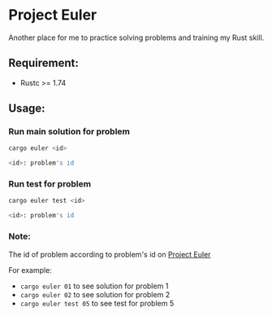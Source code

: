 # Project Euler

Another place for me to practice solving problems and training my Rust skill.

## Requirement:

- Rustc >= 1.74

## Usage:

### Run main solution for problem

```bash
cargo euler <id>

<id>: problem's id
```

### Run test for problem

```bash
cargo euler test <id>

<id>: problem's id
```

### Note:

The id of problem according to problem's id on [Project Euler](https://projecteuler.net/progress)

For example:

- `cargo euler 01` to see solution for problem 1
- `cargo euler 02` to see solution for problem 2
- `cargo euler test 05` to see test for problem 5
